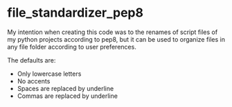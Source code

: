 # file_standardizer_pep8
My intention when creating this code was to the renames of script files of my python projects according to pep8, 
but it can be used to organize files in any file folder according to user preferences. 

The defaults are: 
- Only lowercase letters 
- No accents 
- Spaces are replaced by underline 
- Commas are replaced by underline

